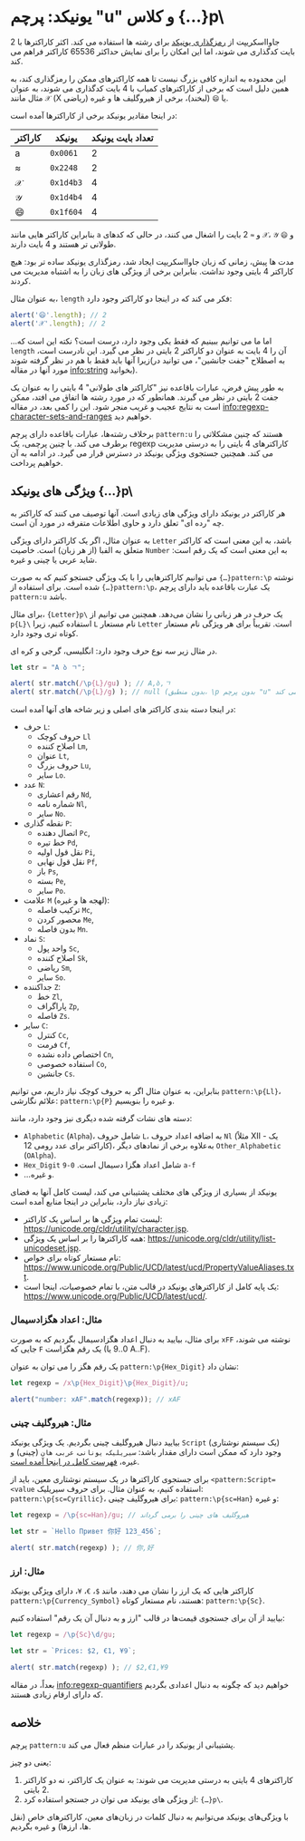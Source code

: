 # یونیکد: پرچم "u" و کلاس {...}p\

جاوااسکریپت از [رمزگذاری یونیکد](https://en.wikipedia.org/wiki/Unicode) برای رشته ها استفاده می کند. اکثر کاراکترها با 2 بایت کدگذاری می شوند، اما این امکان را برای نمایش حداکثر 65536 کاراکتر فراهم می کند.

این محدوده به اندازه کافی بزرگ نیست تا همه کاراکترهای ممکن را رمزگذاری کند، به همین دلیل است که برخی از کاراکترهای کمیاب با 4 بایت کدگذاری می شوند، به عنوان مثال مانند `𝒳` (X ریاضی) یا `😄` (لبخند)، برخی از هیروگلیف ها و غیره.

در اینجا مقادیر یونیکد برخی از کاراکترها آمده است:

| کاراکتر  | یونیکد | تعداد بایت یونیکد  |
|------------|---------|--------|
| a | `0x0061` |  2 |
| ≈ | `0x2248` |  2 |
|𝒳| `0x1d4b3` | 4 |
|𝒴| `0x1d4b4` | 4 |
|😄| `0x1f604` | 4 |

بنابراین کاراکتر هایی مانند `a` و `≈` 2 بایت را اشغال می کنند، در حالی که کدهای `𝒳`، `𝒴` و `😄` طولانی تر هستند و 4 بایت دارند.

مدت ها پیش، زمانی که زبان جاوااسکریپت ایجاد شد، رمزگذاری یونیکد ساده تر بود: هیچ کاراکتر 4 بایتی وجود نداشت. بنابراین برخی از ویژگی های زبان را به اشتباه مدیریت می کردند.

به عنوان مثال، `length` فکر می کند که در اینجا دو کاراکتر وجود دارد:

```js run
alert('😄'.length); // 2
alert('𝒳'.length); // 2
```

...اما ما می توانیم ببینیم که فقط یکی وجود دارد، درست است؟ نکته این است که `length` آن را 4 بایت به عنوان دو کاراکتر 2 بایتی در نظر می گیرد. این نادرست است، زیرا آنها باید فقط با هم در نظر گرفته شوند(به اصطلاح "جفت جانشین"، می توانید در مورد آنها در مقاله <info:string> بخوانید).

به‌ طور پیش‌ فرض، عبارات باقاعده نیز "کاراکتر های طولانی" 4 بایتی را به عنوان یک جفت 2 بایتی در نظر می‌ گیرند. همانطور که در مورد رشته ها اتفاق می افتد، ممکن است به نتایج عجیب و غریب منجر شود. این را کمی بعد، در مقاله <info:regexp-character-sets-and-ranges> خواهیم دید.

برخلاف رشته‌ها، عبارات باقاعده دارای پرچم `pattern:u` هستند که چنین مشکلاتی را برطرف می‌ کند. با چنین پرچمی، یک regexp کاراکترهای 4 بایتی را به درستی مدیریت می کند. همچنین جستجوی ویژگی یونیکد در دسترس قرار می گیرد. در ادامه به آن خواهیم پرداخت.

## ویژگی های یونیکد {...}p\

هر کاراکتر در یونیکد دارای ویژگی های زیادی است. آنها توصیف می کنند که کاراکتر به چه "رده ای" تعلق دارد و حاوی اطلاعات متفرقه در مورد آن است.

به عنوان مثال، اگر یک کاراکتر دارای ویژگی `Letter` باشد، به این معنی است که کاراکتر متعلق به الفبا (از هر زبان) است. خاصیت `Number` به این معنی است که یک رقم است: شاید عربی یا چینی و غیره.

می‌ توانیم کاراکترهایی را با یک ویژگی جستجو کنیم که به صورت `{…}pattern:\p` نوشته شده است. برای استفاده از `{…}pattern:\p`، یک عبارت باقاعده باید دارای پرچم `pattern:u` باشد.

برای مثال، `{Letter}p\` یک حرف در هر زبانی را نشان می‌دهد. همچنین می‌ توانیم از `p{L}\` استفاده کنیم، زیرا `L` نام مستعار `Letter` است. تقریباً برای هر ویژگی نام مستعار کوتاه تری وجود دارد.

در مثال زیر سه نوع حرف وجود دارد: انگلیسی، گرجی و کره ای.

```js run
let str = "A ბ ㄱ";

alert( str.match(/\p{L}/gu) ); // A,ბ,ㄱ
alert( str.match(/\p{L}/g) ); // null (بدون منطبق، \p بدون پرچم "u" کار نمی کند)
```

در اینجا دسته بندی کاراکتر های اصلی و زیر شاخه های آنها آمده است:

- حرف `L`:
  - حروف کوچک `Ll`
  - اصلاح کننده `Lm`,
  - عنوان `Lt`,
  - حروف بزرگ `Lu`,
  - سایر `Lo`.
- عدد `N`:
  - رقم اعشاری `Nd`,
  - شماره نامه `Nl`,
  - سایر `No`.
- نقطه گذاری `P`:
  - اتصال دهنده `Pc`,
  - خط تیره `Pd`,
  - نقل قول اولیه `Pi`,
  - نقل قول نهایی `Pf`,
  - باز `Ps`,
  - بسته `Pe`,
  - سایر `Po`.
- علامت `M` (لهجه ها و غیره):
  - ترکیب فاصله `Mc`,
  - محصور کردن `Me`,
  - بدون فاصله `Mn`.
- نماد `S`:
  - واحد پول `Sc`,
  - اصلاح کننده `Sk`,
  - ریاضی `Sm`,
  - سایر `So`.
- جداکننده `Z`:
  - خط `Zl`,
  - پاراگراف `Zp`,
  - فاصله `Zs`.
- سایر `C`:
  - کنترل `Cc`,
  - فرمت `Cf`,
  - اختصاص داده نشده `Cn`,
  - استفاده خصوصی `Co`,
  - جانشین `Cs`.


بنابراین، به عنوان مثال اگر به حروف کوچک نیاز داریم، می‌ توانیم `pattern:\p{Ll}`، علائم نگارشی: `pattern:\p{P}` و غیره را بنویسیم.

دسته های نشات گرفته شده دیگری نیز وجود دارد، مانند:
- `Alphabetic` (`Alpha`)، شامل حروف `L`، به اضافه اعداد حروف `Nl` (مثلاً Ⅻ - یک کاراکتر برای عدد رومی 12)، به‌علاوه برخی از نمادهای دیگر `Other_Alphabetic` (`OAlpha`).
- `Hex_Digit` شامل اعداد هگزا دسیمال است. `0-9` `a-f`
- ...و غیره.

یونیکد از بسیاری از ویژگی های مختلف پشتیبانی می کند، لیست کامل آنها به فضای زیادی نیاز دارد، بنابراین در اینجا منابع آمده است:

- لیست تمام ویژگی ها بر اساس یک کاراکتر: <https://unicode.org/cldr/utility/character.jsp>.
- همه کاراکترها را بر اساس یک ویژگی: <https://unicode.org/cldr/utility/list-unicodeset.jsp>.
- نام مستعار کوتاه برای خواص: <https://www.unicode.org/Public/UCD/latest/ucd/PropertyValueAliases.txt>.
- یک پایه کامل از کاراکترهای یونیکد در قالب متن، با تمام خصوصیات، اینجا است: <https://www.unicode.org/Public/UCD/latest/ucd/>.

### مثال: اعداد هگزادسیمال

برای مثال، بیایید به دنبال اعداد هگزادسیمال بگردیم که به صورت `xFF` نوشته می‌ شوند، جایی که `F` یک رقم هگزاست (0..9 یا A..F).

یک رقم هگز را می توان به عنوان `pattern:\p{Hex_Digit}` نشان داد:

```js run
let regexp = /x\p{Hex_Digit}\p{Hex_Digit}/u;

alert("number: xAF".match(regexp)); // xAF
```

### مثال: هیروگلیف چینی

بیایید دنبال هیروگلیف چینی بگردیم.
یک ویژگی یونیکد `Script` (یک سیستم نوشتاری) وجود دارد که ممکن است دارای مقدار باشد: `سیریلیک`، `یونانی`، `عربی`، `هان` (چینی) و غیره، [فهرست کامل در اینجا آمده است](https://en.wikipedia.org/wiki/Script_(Unicode)).

برای جستجوی کاراکترها در یک سیستم نوشتاری معین، باید از `<pattern:Script=<value` استفاده کنیم، به عنوان مثال. برای حروف سیریلیک: `pattern:\p{sc=Cyrillic}`، برای هیروگلیف چینی: `pattern:\p{sc=Han}` و غیره:

```js run
let regexp = /\p{sc=Han}/gu; // هیروگلیف های چینی را برمی گرداند

let str = `Hello Привет 你好 123_456`;

alert( str.match(regexp) ); // 你,好
```

### مثال: ارز

کاراکتر ‌هایی که یک ارز را نشان می‌ دهند، مانند `$`، `€`، `¥`، دارای ویژگی یونیکد `pattern:\p{Currency_Symbol}` هستند، نام مستعار کوتاه: `pattern:\p{Sc}`.

بیایید از آن برای جستجوی قیمت‌ها در قالب "ارز و به دنبال آن یک رقم" استفاده کنیم:

```js run
let regexp = /\p{Sc}\d/gu;

let str = `Prices: $2, €1, ¥9`;

alert( str.match(regexp) ); // $2,€1,¥9
```

بعداً، در مقاله <info:regexp-quantifiers> خواهیم دید که چگونه به دنبال اعدادی بگردیم که دارای ارقام زیادی هستند.

## خلاصه

پرچم `pattern:u` پشتیبانی از یونیکد را در عبارات منظم فعال می کند.

یعنی دو چیز:

1. کاراکترهای 4 بایتی به درستی مدیریت می شوند: به عنوان یک کاراکتر، نه دو کاراکتر 2 بایتی.
2. از ویژگی های یونیکد می توان در جستجو استفاده کرد: `{…}p\`.

با ویژگی‌های یونیکد می‌توانیم به دنبال کلمات در زبان‌های معین، کاراکترهای خاص (نقل‌ ها، ارزها) و غیره بگردیم.
